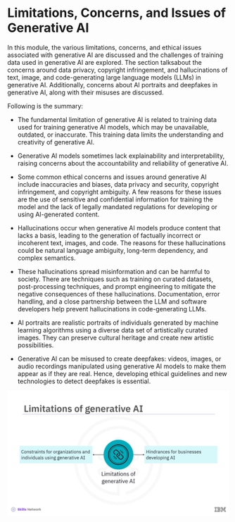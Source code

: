  # Limitations, Concerns, and Issues of Generative AI
 
 In this module, the various limitations, concerns, and ethical issues associated with generative AI are discussed and the challenges of training data used in generative AI are explored. The section talksabout the concerns around data privacy, copyright infringement, and hallucinations of text, image, and code-generating large language models (LLMs) in generative AI. Additionally, concerns about AI portraits and deepfakes in generative AI, along with their misuses are discussed.

Following is the summary:

- The fundamental limitation of generative AI is related to training data used for training generative AI models, which may be unavailable, outdated, or inaccurate. This training data limits the understanding and creativity of generative AI.

- Generative AI models sometimes lack explainability and interpretability, raising concerns about the accountability and reliability of generative AI.  

- Some common ethical concerns and issues around generative AI include inaccuracies and biases, data privacy and security, copyright infringement, and copyright ambiguity. A few reasons for these issues are the use of sensitive and confidential information for training the model and the lack of legally mandated regulations for developing or using AI-generated content.

- Hallucinations occur when generative AI models produce content that lacks a basis, leading to the generation of factually incorrect or incoherent text, images, and code. The reasons for these hallucinations could be natural language ambiguity, long-term dependency, and complex semantics.

- These hallucinations spread misinformation and can be harmful to society. There are techniques such as training on curated datasets, post-processing techniques, and prompt engineering to mitigate the negative consequences of these hallucinations. Documentation, error handling, and a close partnership between the LLM and software developers help prevent hallucinations in code-generating LLMs.   

- AI portraits are realistic portraits of individuals generated by machine learning algorithms using a diverse data set of artistically curated images. They can preserve cultural heritage and create new artistic possibilities.

- Generative AI can be misused to create deepfakes: videos, images, or audio recordings manipulated using generative AI models to make them appear as if they are real. Hence, developing ethical guidelines and new technologies to detect deepfakes is essential.

![](module1.png)